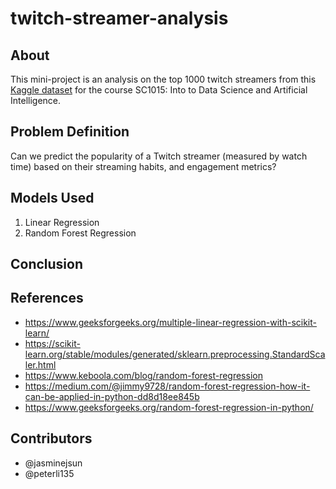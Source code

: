 # twitch-streamer-analysis

## About
This mini-project is an analysis on the top 1000 twitch streamers from this [Kaggle dataset](https://www.kaggle.com/datasets/aayushmishra1512/twitchdata/data) for the course SC1015: Into to Data Science and Artificial Intelligence.

## Problem Definition
Can we predict the popularity of a Twitch streamer (measured by watch time) based on their streaming habits, and engagement metrics?


## Models Used
1. Linear Regression
2. Random Forest Regression

## Conclusion



## References
- https://www.geeksforgeeks.org/multiple-linear-regression-with-scikit-learn/
- https://scikit-learn.org/stable/modules/generated/sklearn.preprocessing.StandardScaler.html
- https://www.keboola.com/blog/random-forest-regression
- https://medium.com/@jimmy9728/random-forest-regression-how-it-can-be-applied-in-python-dd8d18ee845b
- https://www.geeksforgeeks.org/random-forest-regression-in-python/



## Contributors
- @jasminejsun
- @peterli135
